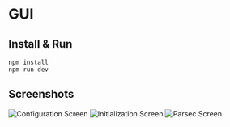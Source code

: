 # GUI

## Install & Run

	npm install
	npm run dev

## Screenshots

<img alt="Configuration Screen" src="https://user-images.githubusercontent.com/348091/32979619-fbe44170-cc58-11e7-9428-747dd3a0f9fb.png">
<img alt="Initialization Screen" src="https://user-images.githubusercontent.com/348091/32982361-59593b60-cc83-11e7-822a-f23320bec151.png">
<img alt="Parsec Screen" src="https://user-images.githubusercontent.com/348091/31599767-06218612-b254-11e7-951e-5d9b4f9f106d.png">